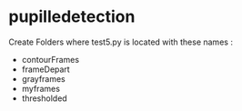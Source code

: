 # pupilledetection
Create Folders where test5.py is located with these names :

- contourFrames
- frameDepart
- grayframes
- myframes
- thresholded

